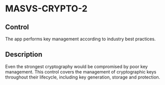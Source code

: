 # MASVS-CRYPTO-2

## Control

The app performs key management according to industry best practices.

## Description

Even the strongest cryptography would be compromised by poor key management. This control covers the management of cryptographic keys throughout their lifecycle, including key generation, storage and protection.
